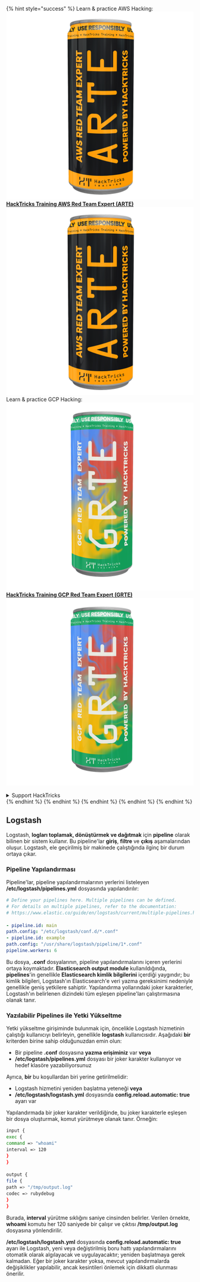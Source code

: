 {% hint style="success" %}
Learn & practice AWS Hacking:<img src="/.gitbook/assets/arte.png" alt="" data-size="line">[**HackTricks Training AWS Red Team Expert (ARTE)**](https://training.hacktricks.xyz/courses/arte)<img src="/.gitbook/assets/arte.png" alt="" data-size="line">\
Learn & practice GCP Hacking: <img src="/.gitbook/assets/grte.png" alt="" data-size="line">[**HackTricks Training GCP Red Team Expert (GRTE)**<img src="/.gitbook/assets/grte.png" alt="" data-size="line">](https://training.hacktricks.xyz/courses/grte)

<details>

<summary>Support HackTricks</summary>

* Check the [**subscription plans**](https://github.com/sponsors/carlospolop)!
* **Join the** 💬 [**Discord group**](https://discord.gg/hRep4RUj7f) or the [**telegram group**](https://t.me/peass) or **follow** us on **Twitter** 🐦 [**@hacktricks\_live**](https://twitter.com/hacktricks\_live)**.**
* **Share hacking tricks by submitting PRs to the** [**HackTricks**](https://github.com/carlospolop/hacktricks) and [**HackTricks Cloud**](https://github.com/carlospolop/hacktricks-cloud) github repos.

</details>
{% endhint %}
{% endhint %}
{% endhint %}
{% endhint %}
{% endhint %}


## Logstash

Logstash, **logları toplamak, dönüştürmek ve dağıtmak** için **pipeline** olarak bilinen bir sistem kullanır. Bu pipeline'lar **giriş**, **filtre** ve **çıkış** aşamalarından oluşur. Logstash, ele geçirilmiş bir makinede çalıştığında ilginç bir durum ortaya çıkar.

### Pipeline Yapılandırması

Pipeline'lar, pipeline yapılandırmalarının yerlerini listeleyen **/etc/logstash/pipelines.yml** dosyasında yapılandırılır:
```yaml
# Define your pipelines here. Multiple pipelines can be defined.
# For details on multiple pipelines, refer to the documentation:
# https://www.elastic.co/guide/en/logstash/current/multiple-pipelines.html

- pipeline.id: main
path.config: "/etc/logstash/conf.d/*.conf"
- pipeline.id: example
path.config: "/usr/share/logstash/pipeline/1*.conf"
pipeline.workers: 6
```
Bu dosya, **.conf** dosyalarının, pipeline yapılandırmalarını içeren yerlerini ortaya koymaktadır. **Elasticsearch output module** kullanıldığında, **pipelines**'in genellikle **Elasticsearch kimlik bilgilerini** içerdiği yaygındır; bu kimlik bilgileri, Logstash'ın Elasticsearch'e veri yazma gereksinimi nedeniyle genellikle geniş yetkilere sahiptir. Yapılandırma yollarındaki joker karakterler, Logstash'ın belirlenen dizindeki tüm eşleşen pipeline'ları çalıştırmasına olanak tanır.

### Yazılabilir Pipelines ile Yetki Yükseltme

Yetki yükseltme girişiminde bulunmak için, öncelikle Logstash hizmetinin çalıştığı kullanıcıyı belirleyin, genellikle **logstash** kullanıcısıdır. Aşağıdaki **bir** kriterden birine sahip olduğunuzdan emin olun:

- Bir pipeline **.conf** dosyasına **yazma erişiminiz** var **veya**
- **/etc/logstash/pipelines.yml** dosyası bir joker karakter kullanıyor ve hedef klasöre yazabiliyorsunuz

Ayrıca, **bir** bu koşullardan biri yerine getirilmelidir:

- Logstash hizmetini yeniden başlatma yeteneği **veya**
- **/etc/logstash/logstash.yml** dosyasında **config.reload.automatic: true** ayarı var

Yapılandırmada bir joker karakter verildiğinde, bu joker karakterle eşleşen bir dosya oluşturmak, komut yürütmeye olanak tanır. Örneğin:
```bash
input {
exec {
command => "whoami"
interval => 120
}
}

output {
file {
path => "/tmp/output.log"
codec => rubydebug
}
}
```
Burada, **interval** yürütme sıklığını saniye cinsinden belirler. Verilen örnekte, **whoami** komutu her 120 saniyede bir çalışır ve çıktısı **/tmp/output.log** dosyasına yönlendirilir.

**/etc/logstash/logstash.yml** dosyasında **config.reload.automatic: true** ayarı ile Logstash, yeni veya değiştirilmiş boru hattı yapılandırmalarını otomatik olarak algılayacak ve uygulayacaktır; yeniden başlatmaya gerek kalmadan. Eğer bir joker karakter yoksa, mevcut yapılandırmalarda değişiklikler yapılabilir, ancak kesintileri önlemek için dikkatli olunması önerilir.
